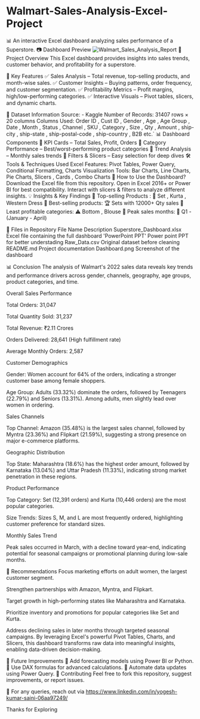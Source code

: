# Walmart-Sales-Analysis-Excel-Project
📊 An interactive Excel dashboard analyzing sales performance of a Superstore.
📷 Dashboard Preview
![Walmart_Sales_Analysis_Report](https://github.com/user-attachments/assets/8beae244-b40a-45c5-861f-03c507006d31)
📌 Project Overview
This Excel dashboard provides insights into sales trends, customer behavior, and profitability for a superstore.

🎯 Key Features
✅ Sales Analysis – Total revenue, top-selling products, and month-wise sales.
✅ Customer Insights – Buying patterns, order frequency, and customer segmentation.
✅ Profitability Metrics – Profit margins, high/low-performing categories.
✅ Interactive Visuals – Pivot tables, slicers, and dynamic charts.

📂 Dataset Information
Source: - Kaggle
Number of Records: 31407 rows × 20 columns
Columns Used: Order ID , Cust ID , Gender , Age , Age Group , Date , Month , Status , Channel , SKU , Category , Size , Qty , Amount , ship-city , ship-state , ship-postal-code , ship-country , B2B etc.`
📊 Dashboard Components
🔹 KPI Cards – Total Sales, Profit, Orders
🔹 Category Performance – Best/worst-performing product categories
🔹 Trend Analysis – Monthly sales trends
🔹 Filters & Slicers – Easy selection for deep dives
🛠 Tools & Techniques Used
Excel Features: Pivot Tables, Power Query, Conditional Formatting, Charts
Visualization Tools: Bar Charts, Line Charts, Pie Charts, Slicers , Cards , Combo Charts
🚀 How to Use the Dashboard?
Download the Excel file from this repository.
Open in Excel 2016+ or Power BI for best compatibility.
Interact with slicers & filters to analyze different insights.
💡 Insights & Key Findings
📌 Top-selling Products : 📍 Set , Kurta , Western Dress
📌 Best-selling products: 🏆 Sets with 12000+ Qty sales
📌 Least profitable categories: ⚠️ Bottom , Blouse 📌 Peak sales months: 📆 Q1 - (January - April)

📁 Files in Repository
File Name	Description
Superstore_Dashboard.xlsx	Excel file containing the full dashboard
'PowerPoint PPT'	Power point PPT for better understading
Raw_Data.csv	Original dataset before cleaning
README.md	Project documentation
Dashboard.png	Screenshot of the dashboard


📊 Conclusion
The analysis of Walmart's 2022 sales data reveals key trends and performance drivers across gender, channels, geography, age groups, product categories, and time.

Overall Sales Performance

Total Orders: 31,047

Total Quantity Sold: 31,237

Total Revenue: ₹2.11 Crores

Orders Delivered: 28,641 (High fulfillment rate)

Average Monthly Orders: 2,587

Customer Demographics

Gender: Women account for 64% of the orders, indicating a stronger customer base among female shoppers.

Age Group: Adults (33.32%) dominate the orders, followed by Teenagers (22.79%) and Seniors (13.31%). Among adults, men slightly lead over women in ordering.

Sales Channels

Top Channel: Amazon (35.48%) is the largest sales channel, followed by Myntra (23.36%) and Flipkart (21.59%), suggesting a strong presence on major e-commerce platforms.

Geographic Distribution

Top State: Maharashtra (18.6%) has the highest order amount, followed by Karnataka (13.04%) and Uttar Pradesh (11.33%), indicating strong market penetration in these regions.

Product Performance

Top Category: Set (12,391 orders) and Kurta (10,446 orders) are the most popular categories.

Size Trends: Sizes S, M, and L are most frequently ordered, highlighting customer preference for standard sizes.

Monthly Sales Trend

Peak sales occurred in March, with a decline toward year-end, indicating potential for seasonal campaigns or promotional planning during low-sale months.

📌 Recommendations
Focus marketing efforts on adult women, the largest customer segment.

Strengthen partnerships with Amazon, Myntra, and Flipkart.

Target growth in high-performing states like Maharashtra and Karnataka.

Prioritize inventory and promotions for popular categories like Set and Kurta.

Address declining sales in later months through targeted seasonal campaigns.
By leveraging Excel's powerful Pivot Tables, Charts, and Slicers, this dashboard transforms raw data into meaningful insights, enabling data-driven decision-making.

📢 Future Improvements
🔹 Add forecasting models using Power BI or Python.
🔹 Use DAX formulas for advanced calculations.
🔹 Automate data updates using Power Query.
🤝 Contributing
Feel free to fork this repository, suggest improvements, or report issues.

📩 For any queries, reach out via  https://www.linkedin.com/in/yogesh-kumar-saini-06aa97249/

Thanks for Exploring



